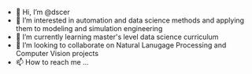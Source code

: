 - 👋 Hi, I’m @dscer
- 👀 I’m interested in automation and data science methods and applying them to modeling and simulation engineering
- 🌱 I’m currently learning master's level data science curriculum 
- 💞️ I’m looking to collaborate on Natural Lanugage Processing and Computer Vision projects
- 📫 How to reach me ...
